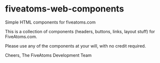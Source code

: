 # fiveatoms-web-components
Simple HTML components for fiveatoms.com

This is a collection of components (headers, buttons, links, layout stuff) for FiveAtoms.com.

Please use any of the components at your will, with no credit required.

Cheers,
	The FiveAtoms Development Team